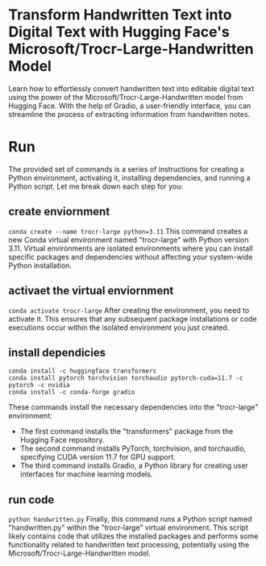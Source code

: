# Transform Handwritten Text into Digital Text with Hugging Face's Microsoft/Trocr-Large-Handwritten Model
Learn how to effortlessly convert handwritten text into editable digital text using the power of the Microsoft/Trocr-Large-Handwritten model from Hugging Face. With the help of Gradio, a user-friendly interface, you can streamline the process of extracting information from handwritten notes.

# Run
The provided set of commands is a series of instructions for creating a Python environment, activating it, installing dependencies, and running a Python script. Let me break down each step for you:

## create enviornment 
``` conda create --name trocr-large python=3.11 ```
This command creates a new Conda virtual environment named "trocr-large" with Python version 3.11. Virtual environments are isolated environments where you can install specific packages and dependencies without affecting your system-wide Python installation.

## activaet the virtual enviornment
``` conda activate trocr-large ```
After creating the environment, you need to activate it. This ensures that any subsequent package installations or code executions occur within the isolated environment you just created.

## install dependicies
```
conda install -c huggingface transformers
conda install pytorch torchvision torchaudio pytorch-cuda=11.7 -c pytorch -c nvidia
conda install -c conda-forge gradio
```
These commands install the necessary dependencies into the "trocr-large" environment:
- The first command installs the "transformers" package from the Hugging Face repository.
- The second command installs PyTorch, torchvision, and torchaudio, specifying CUDA version 11.7 for GPU support.
- The third command installs Gradio, a Python library for creating user interfaces for machine learning models.

## run code
``` python handwritten.py ```
Finally, this command runs a Python script named "handwritten.py" within the "trocr-large" virtual environment. This script likely contains code that utilizes the installed packages and performs some functionality related to handwritten text processing, potentially using the Microsoft/Trocr-Large-Handwritten model.
